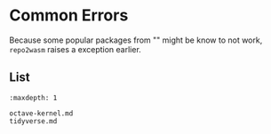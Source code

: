 # Common Errors

Because some popular packages from "[](#supported-programming-languages)" might be know to not work, `repo2wasm` raises a exception earlier.

## List

```{toctree}
:maxdepth: 1

octave-kernel.md
tidyverse.md
```
